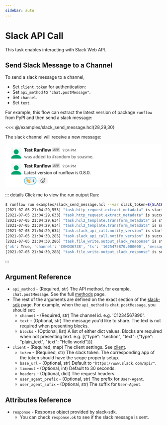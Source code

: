 ```yaml
---
sidebar: auto
---
```


# Slack API Call

This task enables interacting with Slack Web API.

## Send Slack Message to a Channel

To send a slack message to a channel,

* Set `client.token` for authentication:
* Set `api_method` to `"chat.postMessage"`.
* Set `channel`.
* Set `text`.

For example, this flow can extract the latest version of package `runflow` from PyPI and then send a slack message:

<<< @/examples/slack_send_message.hcl{28,29,30}

The slack channel will receive a new message:

![preview of the slack message](/images/slack-send-message-example.png)

::: details Click me to view the run output
Run:

```bash
$ runflow run examples/slack_send_message.hcl --var slack_token=${SLACK_TOKEN}
[2021-07-05 21:04:29,553] "task.http_request.extract_metadata" is started.
[2021-07-05 21:04:29,633] "task.http_request.extract_metadata" is successful.
[2021-07-05 21:04:29,634] "task.hcl2_template.transform_metadata" is started.
[2021-07-05 21:04:29,634] "task.hcl2_template.transform_metadata" is successful.
[2021-07-05 21:04:29,634] "task.slack_api_call.notify_version" is started.
[2021-07-05 21:04:30,285] "task.slack_api_call.notify_version" is successful.
[2021-07-05 21:04:30,286] "task.file_write.output_slack_response" is started.
{'ok': True, 'channel': 'C0HD36738', 'ts': '1625475870.000600', 'message': {'bot_id': 'B026ZLQFHPX', 'type': 'message', 'text': 'Latest version of runflow is 0.8.0.', 'user': 'U026VUUC4VC', 'ts': '1625475870.000600', 'team': 'T0HCXJS4C', 'bot_profile': {'id': 'B026ZLQFHPX', 'deleted': False, 'name': 'Test Runflow', 'updated': 1625475649, 'app_id': 'A027FABBGU9', 'icons': {'image_36': 'https://a.slack-edge.com/80588/img/plugins/app/bot_36.png', 'image_48': 'https://a.slack-edge.com/80588/img/plugins/app/bot_48.png', 'image_72': 'https://a.slack-edge.com/80588/img/plugins/app/service_72.png'}, 'team_id': 'T0HCXJS4C'}}}
[2021-07-05 21:04:30,288] "task.file_write.output_slack_response" is successful.
```
:::

## Argument Reference

* `api_method` - (Required, str) The API method, for example, `chat.postMessage`. See the full [methods](https://api.slack.com/methods) page.
* The rest of the arguments are defined on the exact section of the [slack-sdk](https://slack.dev/python-slack-sdk/api-docs/slack_sdk/web/client.html) page. For example, when the `api_method` is `chat.postMessage`, you should set:
  * `channel` - (Required, str) The channel id. e.g. 'C1234567890'.
  * `text` - (Optional, str) The message you'd like to share. The text is not required when presenting blocks.
  * `blocks` - (Optional, list) A list of either dict values. Blocks are required when not presenting text. e.g. [{"type": "section", "text": {"type": "plain_text", "text": "Hello world"}}]
* `client` - (Required, map) The client settings. See [client](#Client).
  * `token` - (Required, str) The slack token. The corresponding app of the token should have the scope properly setup.
  * `base_url` - (Optional, str) Default to `"https://www.slack.com/api/"`.
  * `timeout` - (Optional, int) Default to 30 seconds.
  * `headers` - (Optional, dict) The request headers.
  * `user_agent_prefix` - (Optional, str) The prefix for `User-Agent`.
  * `user_agent_sufix` - (Optional, str) The suffix for `User-Agent`.

## Attributes Reference

* `response` - Response object provided by slack-sdk.
  * You can check `response.ok` to see if the slack message is sent.
